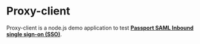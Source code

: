 # Proxy-client

Proxy-client is a node.js demo application to test [**Passport SAML Inbound single sign-on (SSO)**](https://www.gluu.org/docs/ce/authn-guide/inbound-saml-passport/). 
